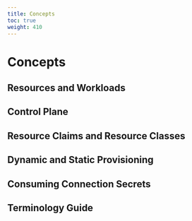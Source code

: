 ```yaml
---
title: Concepts
toc: true
weight: 410
---
```

# Concepts

## Resources and Workloads

## Control Plane

## Resource Claims and Resource Classes

## Dynamic and Static Provisioning

## Consuming Connection Secrets

## Terminology Guide